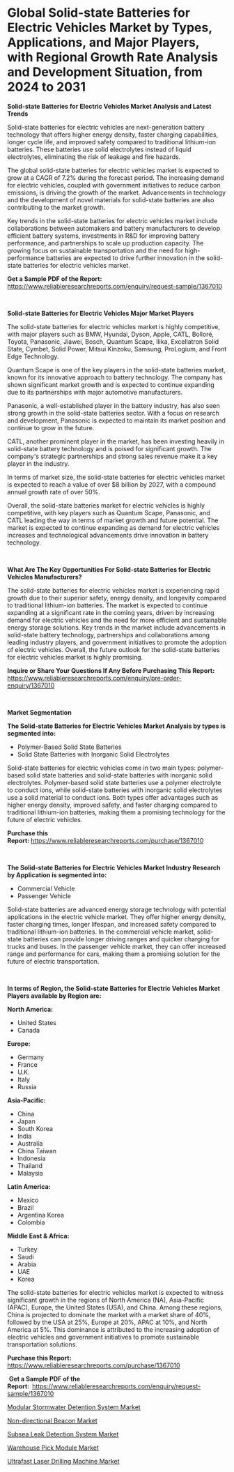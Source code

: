 <p><h1>Global Solid-state Batteries for Electric Vehicles Market by Types, Applications, and Major Players, with Regional Growth Rate Analysis and Development Situation, from 2024 to 2031</h1></p><p><strong>Solid-state Batteries for Electric Vehicles Market Analysis and Latest Trends</strong></p>
<p><p>Solid-state batteries for electric vehicles are next-generation battery technology that offers higher energy density, faster charging capabilities, longer cycle life, and improved safety compared to traditional lithium-ion batteries. These batteries use solid electrolytes instead of liquid electrolytes, eliminating the risk of leakage and fire hazards.</p><p>The global solid-state batteries for electric vehicles market is expected to grow at a CAGR of 7.2% during the forecast period. The increasing demand for electric vehicles, coupled with government initiatives to reduce carbon emissions, is driving the growth of the market. Advancements in technology and the development of novel materials for solid-state batteries are also contributing to the market growth.</p><p>Key trends in the solid-state batteries for electric vehicles market include collaborations between automakers and battery manufacturers to develop efficient battery systems, investments in R&D for improving battery performance, and partnerships to scale up production capacity. The growing focus on sustainable transportation and the need for high-performance batteries are expected to drive further innovation in the solid-state batteries for electric vehicles market.</p></p>
<p><strong>Get a Sample PDF of the Report:&nbsp;</strong> <a href="https://www.reliableresearchreports.com/enquiry/request-sample/1367010">https://www.reliableresearchreports.com/enquiry/request-sample/1367010</a></p>
<p>&nbsp;</p>
<p><strong>Solid-state Batteries for Electric Vehicles Major Market Players</strong></p>
<p><p>The solid-state batteries for electric vehicles market is highly competitive, with major players such as BMW, Hyundai, Dyson, Apple, CATL, Bolloré, Toyota, Panasonic, Jiawei, Bosch, Quantum Scape, Ilika, Excellatron Solid State, Cymbet, Solid Power, Mitsui Kinzoku, Samsung, ProLogium, and Front Edge Technology.</p><p>Quantum Scape is one of the key players in the solid-state batteries market, known for its innovative approach to battery technology. The company has shown significant market growth and is expected to continue expanding due to its partnerships with major automotive manufacturers.</p><p>Panasonic, a well-established player in the battery industry, has also seen strong growth in the solid-state batteries sector. With a focus on research and development, Panasonic is expected to maintain its market position and continue to grow in the future.</p><p>CATL, another prominent player in the market, has been investing heavily in solid-state battery technology and is poised for significant growth. The company's strategic partnerships and strong sales revenue make it a key player in the industry.</p><p>In terms of market size, the solid-state batteries for electric vehicles market is expected to reach a value of over $8 billion by 2027, with a compound annual growth rate of over 50%.</p><p>Overall, the solid-state batteries market for electric vehicles is highly competitive, with key players such as Quantum Scape, Panasonic, and CATL leading the way in terms of market growth and future potential. The market is expected to continue expanding as demand for electric vehicles increases and technological advancements drive innovation in battery technology.</p></p>
<p>&nbsp;</p>
<p><strong>What Are The Key Opportunities For Solid-state Batteries for Electric Vehicles Manufacturers?</strong></p>
<p><p>The solid-state batteries for electric vehicles market is experiencing rapid growth due to their superior safety, energy density, and longevity compared to traditional lithium-ion batteries. The market is expected to continue expanding at a significant rate in the coming years, driven by increasing demand for electric vehicles and the need for more efficient and sustainable energy storage solutions. Key trends in the market include advancements in solid-state battery technology, partnerships and collaborations among leading industry players, and government initiatives to promote the adoption of electric vehicles. Overall, the future outlook for the solid-state batteries for electric vehicles market is highly promising.</p></p>
<p><strong>Inquire or Share Your Questions If Any Before Purchasing This Report:</strong> <a href="https://www.reliableresearchreports.com/enquiry/pre-order-enquiry/1367010">https://www.reliableresearchreports.com/enquiry/pre-order-enquiry/1367010</a></p>
<p>&nbsp;</p>
<p><strong>Market Segmentation</strong></p>
<p><strong>The Solid-state Batteries for Electric Vehicles Market Analysis by types is segmented into:</strong></p>
<p><ul><li>Polymer-Based Solid State Batteries</li><li>Solid State Batteries with Inorganic Solid Electrolytes</li></ul></p>
<p><p>Solid-state batteries for electric vehicles come in two main types: polymer-based solid state batteries and solid-state batteries with inorganic solid electrolytes. Polymer-based solid state batteries use a polymer electrolyte to conduct ions, while solid-state batteries with inorganic solid electrolytes use a solid material to conduct ions. Both types offer advantages such as higher energy density, improved safety, and faster charging compared to traditional lithium-ion batteries, making them a promising technology for the future of electric vehicles.</p></p>
<p><strong>Purchase this Report:&nbsp;</strong><a href="https://www.reliableresearchreports.com/purchase/1367010">https://www.reliableresearchreports.com/purchase/1367010</a></p>
<p>&nbsp;</p>
<p><strong>The Solid-state Batteries for Electric Vehicles Market Industry Research by Application is segmented into:</strong></p>
<p><ul><li>Commercial Vehicle</li><li>Passenger Vehicle</li></ul></p>
<p><p>Solid-state batteries are advanced energy storage technology with potential applications in the electric vehicle market. They offer higher energy density, faster charging times, longer lifespan, and increased safety compared to traditional lithium-ion batteries. In the commercial vehicle market, solid-state batteries can provide longer driving ranges and quicker charging for trucks and buses. In the passenger vehicle market, they can offer increased range and performance for cars, making them a promising solution for the future of electric transportation.</p></p>
<p>&nbsp;</p>
<p><strong>In terms of Region, the Solid-state Batteries for Electric Vehicles Market Players available by Region are:</strong></p>
<p>
    <p> <strong> North America: </strong>
        <ul>
            <li>United States</li>
            <li>Canada</li>
        </ul>
        </p> 
    <p> <strong> Europe: </strong>
        <ul>
            <li>Germany</li>
            <li>France</li>
            <li>U.K.</li>
            <li>Italy</li>
            <li>Russia</li>
        </ul>
        </p> 
    <p> <strong> Asia-Pacific: </strong>
        <ul>
            <li>China</li>
            <li>Japan</li>
            <li>South Korea</li>
            <li>India</li>
            <li>Australia</li>
            <li>China Taiwan</li>
            <li>Indonesia</li>
            <li>Thailand</li>
            <li>Malaysia</li>
        </ul>
        </p> 
    <p> <strong> Latin America: </strong>
        <ul>
            <li>Mexico</li>
            <li>Brazil</li>
            <li>Argentina Korea</li>
            <li>Colombia</li>
        </ul>
        </p> 
    <p> <strong> Middle East & Africa: </strong>
        <ul>
            <li>Turkey</li>
            <li>Saudi</li>
            <li>Arabia</li>
            <li>UAE</li>
            <li>Korea</li>
        </ul>
    </p>
    </p>
<p><p>The solid-state batteries for electric vehicles market is expected to witness significant growth in the regions of North America (NA), Asia-Pacific (APAC), Europe, the United States (USA), and China. Among these regions, China is projected to dominate the market with a market share of 40%, followed by the USA at 25%, Europe at 20%, APAC at 10%, and North America at 5%. This dominance is attributed to the increasing adoption of electric vehicles and government initiatives to promote sustainable transportation solutions.</p></p>
<p><strong>Purchase this Report: </strong><a href="https://www.reliableresearchreports.com/purchase/1367010">https://www.reliableresearchreports.com/purchase/1367010</a></p>
<p>&nbsp;<strong>Get a Sample PDF of the Report:&nbsp;&nbsp;</strong><a href="https://www.reliableresearchreports.com/enquiry/request-sample/1367010">https://www.reliableresearchreports.com/enquiry/request-sample/1367010</a></p>
<p><strong></strong></p>
<p><p><a href="https://medium.com/@nevawelch2021/modular-stormwater-detention-system-market-exploring-market-share-market-trends-and-future-d97795462e3a">Modular Stormwater Detention System Market</a></p><p><a href="https://medium.com/@nevawelch2021/non-directional-beacon-market-the-key-to-successful-business-strategy-forecast-till-2031-e91e4c49f5f2">Non-directional Beacon Market</a></p><p><a href="https://medium.com/@nevawelch2021/subsea-leak-detection-system-market-report-reveals-the-latest-trends-and-growth-opportunities-of-b08e807540fb">Subsea Leak Detection System Market</a></p><p><a href="https://medium.com/@nevawelch2021/warehouse-pick-module-market-insights-into-market-cagr-market-trends-and-growth-strategies-406d9b24ad0b">Warehouse Pick Module Market</a></p><p><a href="https://medium.com/@nevawelch2021/ultrafast-laser-drilling-machine-market-comprehensive-assessment-by-type-application-and-edfe6f9604ab">Ultrafast Laser Drilling Machine Market</a></p></p>